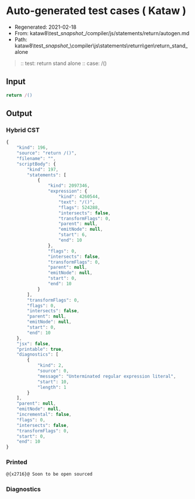# Auto-generated test cases ( Kataw )
- Regenerated: 2021-02-18
- From: kataw8\test\__snapshot__/compiler/js/statements/return/autogen.md
- Path: kataw8\test\__snapshot__\compiler\js\statements\return\gen\return_stand_alone
> :: test: return stand alone
> :: case: /()
## Input

`````js
return /()
`````

## Output


### Hybrid CST


```javascript
{
    "kind": 196,
    "source": "return /()",
    "filename": "",
    "scriptBody": {
        "kind": 197,
        "statements": [
            {
                "kind": 2097346,
                "expression": {
                    "kind": 4260544,
                    "text": "/()",
                    "flags": 524288,
                    "intersects": false,
                    "transformFlags": 0,
                    "parent": null,
                    "emitNode": null,
                    "start": 6,
                    "end": 10
                },
                "flags": 0,
                "intersects": false,
                "transformFlags": 0,
                "parent": null,
                "emitNode": null,
                "start": 0,
                "end": 10
            }
        ],
        "transformFlags": 0,
        "flags": 0,
        "intersects": false,
        "parent": null,
        "emitNode": null,
        "start": 0,
        "end": 10
    },
    "jsx": false,
    "printable": true,
    "diagnostics": [
        {
            "kind": 2,
            "source": 0,
            "message": "Unterminated regular expression literal",
            "start": 10,
            "length": 1
        }
    ],
    "parent": null,
    "emitNode": null,
    "incremental": false,
    "flags": 0,
    "intersects": false,
    "transformFlags": 0,
    "start": 0,
    "end": 10
}
```

### Printed


```javascript
@{x2716}@ Soon to be open sourced
```

### Diagnostics


```javascript

```

